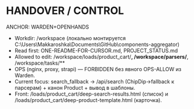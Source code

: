 ﻿# HANDOVER / CONTROL
ANCHOR: WARDEN+OPENHANDS

- Workdir: /workspace (локально монтируется C:\Users\Makkaroshka\Documents\GitHub\components-aggregator)
- Read first: ONE-README-FOR-CURSOR.md, PROJECT_STATUS.md
- Allowed to edit: /workspace/loads/product_cart/**, /workspace/parsers/**, /workspace/tasks/**
- OPS (nginx, proxy, strapi) — FORBIDDEN без явного OPS-ALLOW из Warden.
- Current focus: search_fallback → /api/search (ChipDip→fallback к парсерам) + канон Product + вывод в шаблоны.
- Front: /loads/product_cart/deep-search-results.html (список) и /loads/product_cart/deep-product-template.html (карточка).
